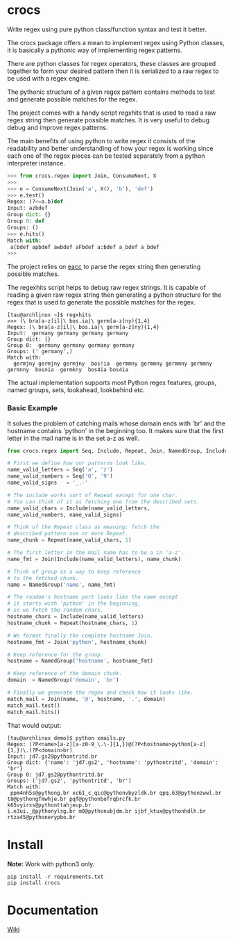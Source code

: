 # crocs
 
Write regex using pure python class/function syntax and test it better.

The crocs package offers a mean to implement regex using Python classes, it is basically a
pythonic way of implementing regex patterns.

There are python classes for regex operators, these classes are grouped together to form 
your desired pattern then it is serialized to a raw regex to be used with a regex engine.

The pythonic structure of a given regex pattern contains methods to test and generate possible
matches for the regex.

The project comes with a handy script regxhits that is used to read a raw regex string then
generate possible matches. It is very useful to debug debug and improve regex patterns.

The main benefits of using python to write regex it consists of the readability and 
better understanding of how your regex is working since each one of the regex pieces can be
tested separately from a python interpreter instance.

~~~python
>>> from crocs.regex import Join, ConsumeNext, X
>>> 
>>> e = ConsumeNext(Join('a', X(), 'b'), 'def')
>>> e.test()
Regex: (?<=a.b)def
Input: azbdef
Group dict: {}
Group 0: def
Groups: ()
>>> e.hits()
Match with:
 a[bdef apbdef awbdef aFbdef a:bdef a_bdef a_bdef
>>> 

~~~

The project relies on [eacc](https://github.com/iogf/eacc) to parse the regex string then
generating possible matches. 

The regexhits script helps to debug raw regex strings. It is capable of reading a given
raw regex string then generating a python structure for the regex that is used to generate the possible
matches for the regex.

~~~
[tau@archlinux ~]$ regxhits 
>>> (\ bra[a-z]il|\ bos.ia|\ germ[a-z]ny){1,4}
Regex: (\ bra[a-z]il|\ bos.ia|\ germ[a-z]ny){1,4}
Input:  germany germany germany germany
Group dict: {}
Group 0:  germany germany germany germany
Groups: (' germany',)
Match with:
  germjny germjny germjny  bos!ia  germmny germmny germmny germmny  germnny  bosnia  germkny  bos4ia bos4ia
~~~

The actual implementation supports most Python regex features, groups, named groups,
sets, lookahead, lookbehind etc.

### Basic Example

It solves the problem of catching mails whose domain ends with 'br'  and the hostname 
contains 'python' in the beginning too. It makes sure that the first 
letter in the mail name is in the set a-z as well.

~~~python
from crocs.regex import Seq, Include, Repeat, Join, NamedGroup, Include

# First we define how our patterns look like.
name_valid_letters = Seq('a', 'z')
name_valid_numbers = Seq('0', '9')
name_valid_signs   = '_.-'

# The include works sort of Repeat except for one char. 
# You can think of it as fetching one from the described sets.
name_valid_chars = Include(name_valid_letters, 
name_valid_numbers, name_valid_signs)

# Think of the Repeat class as meaning: fetch the
# described pattern one or more Repeat.
name_chunk = Repeat(name_valid_chars, 1)

# The first letter in the mail name has to be a in 'a-z'.
name_fmt = Join(Include(name_valid_letters), name_chunk)

# Think of group as a way to keep reference
# to the fetched chunk.
name = NamedGroup('name', name_fmt)

# The random's hostname part looks like the name except
# it starts with 'python' in the beginning, 
# so we fetch the random chars.
hostname_chars = Include(name_valid_letters)
hostname_chunk = Repeat(hostname_chars, 1)

# We format finally the complete hostname Join.
hostname_fmt = Join('python', hostname_chunk)

# Keep reference for the group.
hostname = NamedGroup('hostname', hostname_fmt)

# Keep reference of the domain chunk.
domain  = NamedGroup('domain', 'br')

# Finally we generate the regex and check how it looks like.
match_mail = Join(name, '@', hostname, '.', domain)
match_mail.test()
match_mail.hits()

~~~

That would output:

~~~
[tau@archlinux demo]$ python xmails.py 
Regex: (?P<name>[a-z][a-z0-9_\.\-]{1,})@(?P<hostname>python[a-z]{1,})\.(?P<domain>br)
Input: jd7.gs2@pythontritd.br
Group dict: {'name': 'jd7.gs2', 'hostname': 'pythontritd', 'domain': 'br'}
Group 0: jd7.gs2@pythontritd.br
Groups: ('jd7.gs2', 'pythontritd', 'br')
Match with:
 ppm4nh5s@pythong.br xc61_c_qic@pythonvbyzldk.br qpq.63@pythonzwwl.br 
t8@pythongfmwhje.br pqf@pythonbofrqbrcfk.br k65vyirxs@pythonttahjeup.br 
i.e3ui._@pythonylsg.br m0@pythonubjdm.br ijbf_ktux@pythonhdlh.br rtza45@pythonerypbo.br
~~~

# Install

**Note:** Work with python3 only.

~~~
pip install -r requirements.txt 
pip install crocs
~~~

Documentation
=============

[Wiki](https://github.com/iogf/crocs/wiki)

